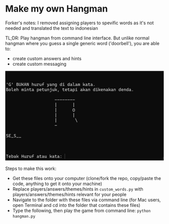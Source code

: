 # Make my own Hangman

Forker's notes:
I removed assigning players to spevific words as it's not needed and translated the text to indonesian

TL;DR: Play hangman from command line interface. But unlike normal hangman where you guess a single generic word ('doorbell'), you are able to:
- create custom answers and hints
- create custom messaging

![](images/hangman.jpg)

Steps to make this work:
- Get these files onto your computer (clone/fork the repo, copy/paste the code, anything to get it onto your machine)
- Replace players/answers/themes/hints in `custom_words.py` with players/answers/themes/hints relevant for your people
- Navigate to the folder with these files via command line (for Mac users, open Terminal and cd into the folder that contains these files)
- Type the following, then play the game from command line: `python hangman.py`
